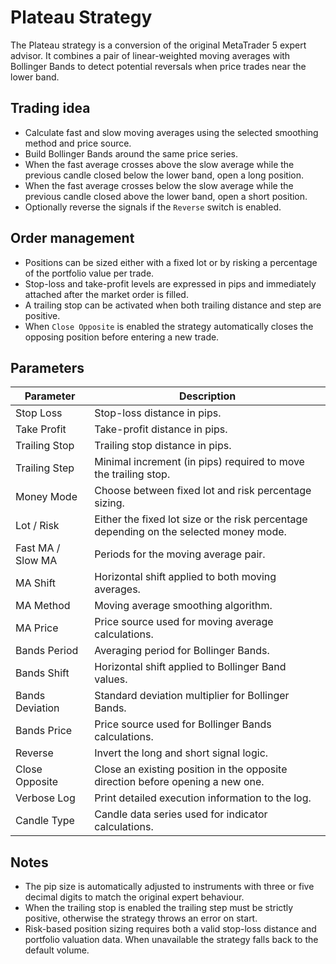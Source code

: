 # Plateau Strategy

The Plateau strategy is a conversion of the original MetaTrader 5 expert advisor. It combines a pair of linear-weighted moving averages with Bollinger Bands to detect potential reversals when price trades near the lower band.

## Trading idea

* Calculate fast and slow moving averages using the selected smoothing method and price source.
* Build Bollinger Bands around the same price series.
* When the fast average crosses above the slow average while the previous candle closed below the lower band, open a long position.
* When the fast average crosses below the slow average while the previous candle closed above the lower band, open a short position.
* Optionally reverse the signals if the `Reverse` switch is enabled.

## Order management

* Positions can be sized either with a fixed lot or by risking a percentage of the portfolio value per trade.
* Stop-loss and take-profit levels are expressed in pips and immediately attached after the market order is filled.
* A trailing stop can be activated when both trailing distance and step are positive.
* When `Close Opposite` is enabled the strategy automatically closes the opposing position before entering a new trade.

## Parameters

| Parameter | Description |
| --- | --- |
| Stop Loss | Stop-loss distance in pips. |
| Take Profit | Take-profit distance in pips. |
| Trailing Stop | Trailing stop distance in pips. |
| Trailing Step | Minimal increment (in pips) required to move the trailing stop. |
| Money Mode | Choose between fixed lot and risk percentage sizing. |
| Lot / Risk | Either the fixed lot size or the risk percentage depending on the selected money mode. |
| Fast MA / Slow MA | Periods for the moving average pair. |
| MA Shift | Horizontal shift applied to both moving averages. |
| MA Method | Moving average smoothing algorithm. |
| MA Price | Price source used for moving average calculations. |
| Bands Period | Averaging period for Bollinger Bands. |
| Bands Shift | Horizontal shift applied to Bollinger Band values. |
| Bands Deviation | Standard deviation multiplier for Bollinger Bands. |
| Bands Price | Price source used for Bollinger Bands calculations. |
| Reverse | Invert the long and short signal logic. |
| Close Opposite | Close an existing position in the opposite direction before opening a new one. |
| Verbose Log | Print detailed execution information to the log. |
| Candle Type | Candle data series used for indicator calculations. |

## Notes

* The pip size is automatically adjusted to instruments with three or five decimal digits to match the original expert behaviour.
* When the trailing stop is enabled the trailing step must be strictly positive, otherwise the strategy throws an error on start.
* Risk-based position sizing requires both a valid stop-loss distance and portfolio valuation data. When unavailable the strategy falls back to the default volume.
